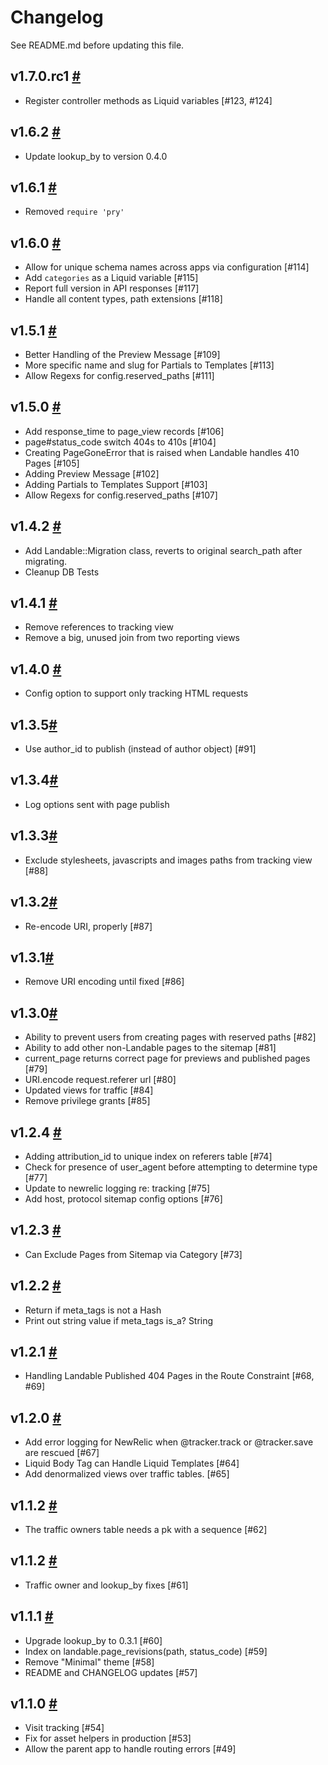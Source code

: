 # Changelog

See README.md before updating this file.

<!-- ## Unreleased [#](https://git.cashnetusa.com/trogdor/landable/compare/v1.6.2..master) -->

## v1.7.0.rc1 [#](https://git.cashnetusa.com/trogdor/landable/compare/v1.6.2..v1.7.0.rc1)
* Register controller methods as Liquid variables [#123, #124]

## v1.6.2 [#](https://git.cashnetusa.com/trogdor/landable/compare/v1.6.1..v1.6.2)
* Update lookup_by to version 0.4.0

## v1.6.1 [#](https://git.cashnetusa.com/trogdor/landable/compare/v1.6.0...v1.6.1)
* Removed ```require 'pry'```

## v1.6.0 [#](https://git.cashnetusa.com/trogdor/landable/compare/v1.5.1...v1.6.0)
* Allow for unique schema names across apps via configuration [#114]
* Add `categories` as a Liquid variable [#115]
* Report full version in API responses [#117]
* Handle all content types, path extensions [#118]

## v1.5.1 [#](https://git.cashnetusa.com/trogdor/landable/compare/v1.5.0...v1.5.1)
* Better Handling of the Preview Message [#109]
* More specific name and slug for Partials to Templates [#113]
* Allow Regexs for config.reserved_paths [#111]

## v1.5.0 [#](https://git.cashnetusa.com/trogdor/landable/compare/v1.4.2...v1.5.0)
* Add response_time to page_view records [#106]
* page#status_code switch 404s to 410s [#104] 
* Creating PageGoneError that is raised when Landable handles 410 Pages [#105]
* Adding Preview Message [#102]
* Adding Partials to Templates Support [#103]
* Allow Regexs for config.reserved_paths [#107]

## v1.4.2 [#](https://git.cashnetusa.com/trogdor/landable/compare/v1.4.1...v1.4.2)
* Add Landable::Migration class, reverts to original search_path after migrating.
* Cleanup DB Tests

## v1.4.1 [#](https://git.cashnetusa.com/trogdor/landable/compare/v1.4.0...v1.4.1)
* Remove references to tracking view
* Remove a big, unused join from two reporting views

## v1.4.0 [#](https://git.cashnetusa.com/trogdor/landable/compare/v1.3.5...v1.4.0)
* Config option to support only tracking HTML requests

## v1.3.5[#](https://git.cashnetusa.com/trogdor/landable/compare/v1.3.4...v1.3.5)
* Use author_id to publish (instead of author object) [#91]

## v1.3.4[#](https://git.cashnetusa.com/trogdor/landable/compare/v1.3.3...v1.3.4)
* Log options sent with page publish

## v1.3.3[#](https://git.cashnetusa.com/trogdor/landable/compare/v1.3.2...v1.3.3)
* Exclude stylesheets, javascripts and images paths from tracking view [#88]

## v1.3.2[#](https://git.cashnetusa.com/trogdor/landable/compare/v1.3.1...v1.3.2)
* Re-encode URI, properly [#87]

## v1.3.1[#](https://git.cashnetusa.com/trogdor/landable/compare/v1.3.0...v1.3.1)
* Remove URI encoding until fixed [#86]

## v1.3.0[#](https://git.cashnetusa.com/trogdor/landable/compare/v1.2.4...v1.3.0)
* Ability to prevent users from creating pages with reserved paths [#82]
* Ability to add other non-Landable pages to the sitemap [#81]
* current_page returns correct page for previews and published pages [#79]
* URI.encode request.referer url [#80]
* Updated views for traffic [#84]
* Remove privilege grants [#85]

## v1.2.4 [#](https://git.cashnetusa.com/trogdor/landable/compare/v1.2.3...v1.2.4)
* Adding attribution_id to unique index on referers table [#74]
* Check for presence of user_agent before attempting to determine type [#77]
* Update to newrelic logging re: tracking [#75]
* Add host, protocol sitemap config options [#76]

## v1.2.3 [#](https://git.cashnetusa.com/trogdor/landable/compare/v1.2.2...v1.2.3)
* Can Exclude Pages from Sitemap via Category [#73]

## v1.2.2 [#](https://git.cashnetusa.com/trogdor/landable/compare/v1.2.1...v1.2.2)
* Return if meta_tags is not a Hash
* Print out string value if meta_tags is_a? String

## v1.2.1 [#](https://git.cashnetusa.com/trogdor/landable/compare/v1.2.0...v1.2.1)
* Handling Landable Published 404 Pages in the Route Constraint [#68, #69]

## v1.2.0 [#](https://git.cashnetusa.com/trogdor/landable/compare/v1.1.3...v1.2.0)
* Add error logging for NewRelic when @tracker.track or @tracker.save are rescued [#67]
* Liquid Body Tag can Handle Liquid Templates [#64]
* Add denormalized views over traffic tables. [#65]

## v1.1.2 [#](https://git.cashnetusa.com/trogdor/landable/compare/v1.1.2...v1.1.3)

* The traffic owners table needs a pk with a sequence [#62]

## v1.1.2 [#](https://git.cashnetusa.com/trogdor/landable/compare/v1.1.1...v1.1.2)

* Traffic owner and lookup_by fixes [#61]

## v1.1.1 [#](https://git.cashnetusa.com/trogdor/landable/compare/v1.1.0...v1.1.1)

* Upgrade lookup_by to 0.3.1 [#60]
* Index on landable.page_revisions(path, status_code) [#59]
* Remove "Minimal" theme [#58]
* README and CHANGELOG updates [#57]

## v1.1.0 [#](https://git.cashnetusa.com/trogdor/landable/compare/v1.0.6...v1.1.0)

* Visit tracking [#54]
* Fix for asset helpers in production [#53]
* Allow the parent app to handle routing errors [#49]
